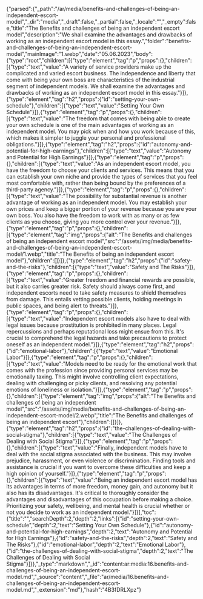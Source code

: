 {"parsed":{"_path":"/ar/media/benefits-and-challenges-of-being-an-independent-escort-model","_dir":"media","_draft":false,"_partial":false,"_locale":"","_empty":false,"title":"The Benefits and challenges of being an independent escort model","description":"We shall examine the advantages and drawbacks of working as an independent escort model in this essay.","folder":"benefits-and-challenges-of-being-an-independent-escort-model","mainImage":"1.webp","date":"05.06.2023","body":{"type":"root","children":[{"type":"element","tag":"p","props":{},"children":[{"type":"text","value":"A variety of service providers make up the complicated and varied escort business. The independence and liberty that come with being your own boss are characteristics of the industrial segment of independent models. We shall examine the advantages and drawbacks of working as an independent escort model in this essay."}]},{"type":"element","tag":"h2","props":{"id":"setting-your-own-schedule"},"children":[{"type":"text","value":"Setting Your Own Schedule"}]},{"type":"element","tag":"p","props":{},"children":[{"type":"text","value":"The freedom that comes with being able to create your own schedule is one of the main advantages of working as an independent model. You may pick when and how you work because of this, which makes it simpler to juggle your personal and professional obligations."}]},{"type":"element","tag":"h2","props":{"id":"autonomy-and-potential-for-high-earnings"},"children":[{"type":"text","value":"Autonomy and Potential for High Earnings"}]},{"type":"element","tag":"p","props":{},"children":[{"type":"text","value":"As an independent escort model, you have the freedom to choose your clients and services. This means that you can establish your own niche and provide the types of services that you feel most comfortable with, rather than being bound by the preferences of a third-party agency."}]},{"type":"element","tag":"p","props":{},"children":[{"type":"text","value":"The possibility for substantial revenue is another advantage of working as an independent model. You may establish your own prices and keep a bigger portion of your revenue because you are your own boss. You also have the freedom to work with as many or as few clients as you choose, giving you more control over your revenue."}]},{"type":"element","tag":"p","props":{},"children":[{"type":"element","tag":"img","props":{"alt":"The Benefits and challenges of being an independent escort model","src":"/assets/img/media/benefits-and-challenges-of-being-an-independent-escort-model/1.webp","title":"The Benefits of being an independent escort model"},"children":[]}]},{"type":"element","tag":"h2","props":{"id":"safety-and-the-risks"},"children":[{"type":"text","value":"Safety and The Risks"}]},{"type":"element","tag":"p","props":{},"children":[{"type":"text","value":"Greater freedom and financial rewards are possible, but it also carries greater risk. Safety should always come first, and independent escorts need to take safety measures to shield themselves from damage. This entails vetting possible clients, holding meetings in public spaces, and being alert to threats."}]},{"type":"element","tag":"p","props":{},"children":[{"type":"text","value":"Independent escort models also have to deal with legal issues because prostitution is prohibited in many places. Legal repercussions and perhaps reputational loss might ensue from this. It's crucial to comprehend the legal hazards and take precautions to protect oneself as an independent model."}]},{"type":"element","tag":"h2","props":{"id":"emotional-labor"},"children":[{"type":"text","value":"Emotional Labor"}]},{"type":"element","tag":"p","props":{},"children":[{"type":"text","value":"Models need to be ready for the emotional work that comes with the profession since providing personal services may be emotionally taxing. This might involve controlling client expectations, dealing with challenging or picky clients, and resolving any potential emotions of loneliness or isolation."}]},{"type":"element","tag":"p","props":{},"children":[{"type":"element","tag":"img","props":{"alt":"The Benefits and challenges of being an independent model","src":"/assets/img/media/benefits-and-challenges-of-being-an-independent-escort-model/2.webp","title":"The Benefits and challenges of being an independent escort"},"children":[]}]},{"type":"element","tag":"h2","props":{"id":"the-challenges-of-dealing-with-social-stigma"},"children":[{"type":"text","value":"The Challenges of Dealing with Social Stigma"}]},{"type":"element","tag":"p","props":{},"children":[{"type":"text","value":"Finally, independent models have to deal with the social stigma associated with the business. This may involve prejudice, harassment, or even violence or discrimination. Finding tools and assistance is crucial if you want to overcome these difficulties and keep a high opinion of yourself."}]},{"type":"element","tag":"p","props":{},"children":[{"type":"text","value":"Being an independent escort model has its advantages in terms of more freedom, money gain, and autonomy but it also has its disadvantages. It's critical to thoroughly consider the advantages and disadvantages of this occupation before making a choice. Prioritizing your safety, wellbeing, and mental health is crucial whether or not you decide to work as an independent model."}]}],"toc":{"title":"","searchDepth":2,"depth":2,"links":[{"id":"setting-your-own-schedule","depth":2,"text":"Setting Your Own Schedule"},{"id":"autonomy-and-potential-for-high-earnings","depth":2,"text":"Autonomy and Potential for High Earnings"},{"id":"safety-and-the-risks","depth":2,"text":"Safety and The Risks"},{"id":"emotional-labor","depth":2,"text":"Emotional Labor"},{"id":"the-challenges-of-dealing-with-social-stigma","depth":2,"text":"The Challenges of Dealing with Social Stigma"}]}},"_type":"markdown","_id":"content:ar:media:16.benefits-and-challenges-of-being-an-independent-escort-model.md","_source":"content","_file":"ar/media/16.benefits-and-challenges-of-being-an-independent-escort-model.md","_extension":"md"},"hash":"4B3fDRLXpz"}